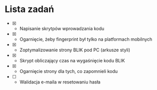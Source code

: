 # Lista zadań
- [x] - Napisanie skrytpów wprowadzania kodu
- [x] - Ogarnięcie, żeby fingerprint był tylko na platformach mobilnych
- [x] - Zoptymalizowanie strony BLIK pod PC (arkusze styli)
- [x] - Skrypt obliczający czas na wygaśnięcie kodu BLIK
- [x] - Ogarnięcie strony dla tych, co zapomnieli kodu
- [ ] - Walidacja e-maila w resetowaniu hasła
